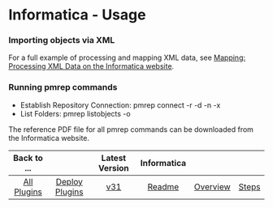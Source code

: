 
# Informatica - Usage


### Importing objects via XML

For a full example of processing and mapping XML data, see [Mapping: Processing XML Data on the Informatica website](https://community.informatica.com/solutions/mapping_process_xml_data).

### Running pmrep commands

* Establish Repository Connection: pmrep connect -r -d -n -x
* List Folders: pmrep listobjects -o

The reference PDF file for all pmrep commands can be downloaded from the Informatica website.


|Back to ...||Latest Version|Informatica |||
| :---: | :---: | :---: | :---: | :---: | :---: |
|[All Plugins](../../index.md)|[Deploy Plugins](../README.md)|[v31](https://github.com/UrbanCode/Informatica-UCD/releases/download/31/Informatica-UCD-v31.ad2156b.zip)|[Readme](README.md)|[Overview](overview.md)|[Steps](steps.md)|
